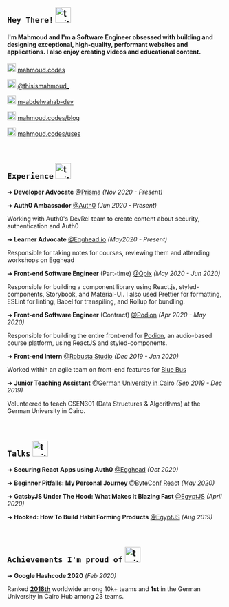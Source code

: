 ## `Hey There!` <img src="https://user-images.githubusercontent.com/27310414/88125741-37525480-cbd0-11ea-8b1d-7bb917bb8d89.gif" alt="twitter" width="36" height="36"/>

#### I'm Mahmoud and I'm a Software Engineer obsessed with building and designing exceptional, high-quality, performant websites and applications. I also enjoy creating videos and educational content.

<div>

<img src="https://user-images.githubusercontent.com/27310414/88126696-6bc71000-cbd2-11ea-8726-ff4301da3c55.png" alt="personal website" width="20" height="20"/> [mahmoud.codes](https://mahmoud.codes)

<img src="https://user-images.githubusercontent.com/27310414/88126694-6b2e7980-cbd2-11ea-88d5-96045329b3d6.png" alt="twitter" width="20" height="20"/> [@thisismahmoud_](https://twitter.com/thisismahmoud_)

<img src="https://user-images.githubusercontent.com/27310414/88126699-6c5fa680-cbd2-11ea-94ef-0385cf08206d.png" alt="linkedin" width="20" height="20"/>  [m-abdelwahab-dev](https://www.linkedin.com/in/m-abdelwahab-dev/)

<img src="https://user-images.githubusercontent.com/27310414/88126702-6c5fa680-cbd2-11ea-860f-5acacd08316c.png" alt="blog" width="20" height="20"/>  [mahmoud.codes/blog](https://mahmoud.codes/blog)

<img src="https://user-images.githubusercontent.com/27310414/88126703-6cf83d00-cbd2-11ea-81a1-c632be2e9edc.png" alt="tools used" width="20" height="20"/> [mahmoud.codes/uses](https://mahmoud.codes/uses)

</div>

<br/>

## `Experience` <img src="https://user-images.githubusercontent.com/27310414/88125498-b4c99500-cbcf-11ea-9766-628cdef39daa.gif" alt="twitter" width="36" height="36"/> 

➔ **Developer Advocate** [@Prisma](https://prisma.io) _(Nov 2020 - Present)_

➔ **Auth0 Ambassador** [@Auth0](https://auth0.com) _(Jun 2020 - Present)_

Working with Auth0's DevRel team to create content about security, authentication and Auth0

➔ **Learner Advocate** [@Egghead.io](https://egghead.io) _(May2020 - Present)_

Responsible for taking notes for courses, reviewing them and attending workshops on Egghead

➔ **Front-end Software Engineer** (Part-time) [@Qpix](https://qpix.io/) _(May 2020 - Jun 2020)_

Responsible for building a component library using React.js, styled-components, Storybook, and Material-UI. I also used Prettier for formatting, ESLint for linting, Babel for transpiling, and Rollup for bundling.

➔ **Front-end Software Engineer** (Contract) [@Podion](https://podion.co/) _(Apr 2020 - May 2020)_

Responsible for building the entire front-end for [Podion](https://podion.co), an audio-based course platform, using ReactJS and styled-components.

➔ **Front-end Intern** [@Robusta Studio](https://robustastudio.com) _(Dec 2019 - Jan 2020)_

Worked within an agile team on front-end features for [Blue Bus](https://bluebus.com.eg/)

➔ **Junior Teaching Assistant** [@German University in Cairo](http://guc.edu.eg)  _(Sep 2019 - Dec 2019)_

Volunteered to teach CSEN301 (Data Structures & Algorithms) at the German University in Cairo.

<br/>

## `Talks`  <img src="https://user-images.githubusercontent.com/27310414/88125684-18ec5900-cbd0-11ea-82f0-709031e56a03.gif" alt="twitter" width="36" height="36"/>   
➔ **Securing React Apps using Auth0** [@Egghead](https://egghead.io/lessons/egghead-authenticating-react-apps-using-auth0) _(Oct 2020)_

➔ **Beginner Pitfalls: My Personal Journey** [@ByteConf React](https://www.bytesized.xyz/conferences/byteconf-react-2020/) _(May 2020)_

➔ **GatsbyJS Under The Hood: What Makes It Blazing Fast** [@EgyptJS](https://www.meetup.com/EgyptJS/events/269752047/) _(April 2020)_

➔ **Hooked: How To Build Habit Forming Products** [@EgyptJS](https://www.meetup.com/EgyptJS/events/260794616/) _(Aug 2019)_

<br/>

## `Achievements I'm proud of` <img src="https://user-images.githubusercontent.com/27310414/88125586-e0e51600-cbcf-11ea-9202-14cdb679dc05.gif" alt="twitter" width="36" height="36"/>  

➔ **Google Hashcode 2020** _(Feb 2020)_ 

Ranked [**2018th**](https://codingcompetitions.withgoogle.com/hashcode/certificate/round/00000000001a006c) worldwide among 10k+ teams and **1st** in the German University in Cairo Hub among 23 teams.

